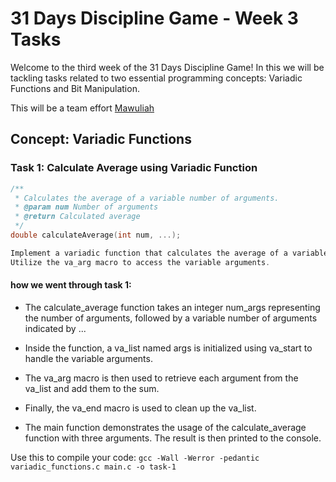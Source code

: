 # 31 Days Discipline Game - Week 3 Tasks

Welcome to the third week of the 31 Days Discipline Game! 
In this we will be tackling tasks related to two essential programming concepts: Variadic Functions and Bit Manipulation.

This will be a team effort
[Mawuliah](Jackie)

## Concept: Variadic Functions

### Task 1: Calculate Average using Variadic Function

```c
/**
 * Calculates the average of a variable number of arguments.
 * @param num Number of arguments
 * @return Calculated average
 */
double calculateAverage(int num, ...);

Implement a variadic function that calculates the average of a variable number of arguments.
Utilize the va_arg macro to access the variable arguments.
```

#### how we went through task 1:
* The calculate_average function takes an integer num_args 
representing the number of arguments, followed by a variable number of arguments indicated by ...

* Inside the function, a va_list named args is initialized using va_start to handle the variable arguments.

* The va_arg macro is then used to retrieve each argument from the va_list and add them to the sum.

* Finally, the va_end macro is used to clean up the va_list.

* The main function demonstrates the usage of the calculate_average function with three arguments. The result is then printed to the console.

Use this to compile your code:
```gcc -Wall -Werror -pedantic variadic_functions.c main.c -o task-1```

